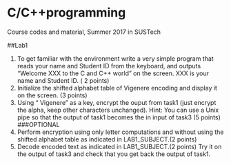 # C/C++programming
Course codes and material, Summer 2017 in SUSTech

##Lab1
1.	To get familiar with the environment write a very simple program that reads your name and Student ID from the keyboard, and outputs “Welcome XXX to the C and C++ world” on the screen. XXX is your name and Student ID. ( 2 points)
2.	Initialize the shifted alphabet table of Vigenere encoding and display it on the screen. (3 points)
3.	Using “ Vigenere” as a key, encrypt the ouput from task1 (just encrypt the alpha, keep other characters unchanged). Hint: You can use a Unix pipe so that the output of task1 becomes the in input of task3 (5 points)
###OPTIONAL
1.	Perform encryption using only letter computations and without using the shifted alphabet table as indicated in LAB1_SUBJECT.(2 points)
2.	Decode encoded text as indicated in LAB1_SUBJECT.(2 points) Try it on the output of task3 and check that you get back the output of task1.
